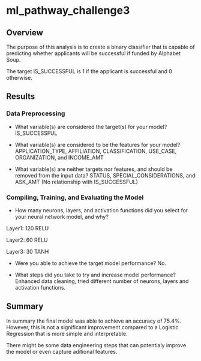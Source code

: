 # ml_pathway_challenge3

## Overview

The purpose of this analysis is to create a binary classifier that is capable of predicting whether applicants will be successful if funded by Alphabet Soup.

The target IS_SUCCESSFUL is 1 if the applicant is successful and 0 otherwise.

## Results

### Data Preprocessing
- What variable(s) are considered the target(s) for your model?
IS_SUCCESSFUL

- What variable(s) are considered to be the features for your model?
APPLICATION_TYPE, AFFILIATION, CLASSIFICATION, USE_CASE, ORGANIZATION, and INCOME_AMT

- What variable(s) are neither targets nor features, and should be removed from the input data?
STATUS, SPECIAL_CONSIDERATIONS, and ASK_AMT (No relationship with IS_SUCCESSFUL)

### Compiling, Training, and Evaluating the Model
- How many neurons, layers, and activation functions did you select for your neural network model, and why?

Layer1: 120 RELU

Layer2: 60 RELU

Layer3: 30 TANH

- Were you able to achieve the target model performance?
No.

- What steps did you take to try and increase model performance?
Enhanced data cleaning, tried different number of neurons, layers and activation functions.

## Summary

In summary the final model was able to achieve an accuracy of 75.4%.
However, this is not a significant improvement compared to a Logistic Regression that is more simple and interpretable.

There might be some data engineering steps that can potentialy improve the model or even capture aditional features.
